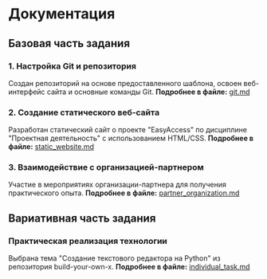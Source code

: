 # Документация

## Базовая часть задания

### 1. Настройка Git и репозитория

Создан репозиторий на основе предоставленного шаблона, освоен веб-интерфейс сайта и основные команды Git.
**Подробнее в файле:** [git.md](git.md)

### 2. Создание статического веб-сайта

Разработан статический сайт о проекте "EasyAccess" по дисциплине "Проектная деятельность" с использованием HTML/CSS.
**Подробнее в файле:** [static_website.md](static_website.md)

### 3. Взаимодействие с организацией-партнером

Участие в мероприятиях организации-партнера для получения практического опыта.
**Подробнее в файле:** [partner_organization.md](partner_organization.md)

## Вариативная часть задания

### Практическая реализация технологии

Выбрана тема "Создание текстового редактора на Python" из репозитория build-your-own-x. 
**Подробнее в файле:** [individual_task.md](individual_task.md)
